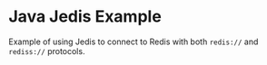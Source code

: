 # Java Jedis Example

Example of using Jedis to connect to Redis with both `redis://` and `rediss://` protocols.
